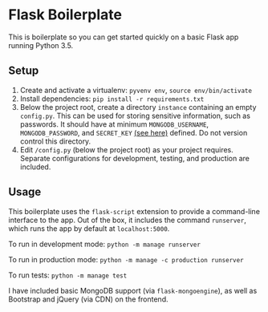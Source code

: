 # Flask Boilerplate

This is boilerplate so you can get started quickly on a basic Flask app running Python 3.5.

## Setup

1. Create and activate a virtualenv: `pyvenv env`, `source env/bin/activate`
2. Install dependencies: `pip install -r requirements.txt`
3. Below the project root, create a directory `instance` containing an empty `config.py`. This can be used for storing sensitive information, such as passwords. It should have at minimum `MONGODB_USERNAME`, `MONGODB_PASSWORD`, and `SECRET_KEY` [(see here)](http://flask.pocoo.org/docs/0.12/quickstart/#sessions) defined. Do not version control this directory.
4. Edit `/config.py` (below the project root) as your project requires. Separate configurations for development, testing, and production are included.

## Usage

This boilerplate uses the `flask-script` extension to provide a command-line interface to the app. Out of the box, it includes the command `runserver`, which runs the app by default at `localhost:5000`.

To run in development mode: `python -m manage runserver`

To run in production mode: `python -m manage -c production runserver`

To run tests: `python -m manage test`

I have included basic MongoDB support (via `flask-mongoengine`), as well as Bootstrap and jQuery (via CDN) on the frontend.
